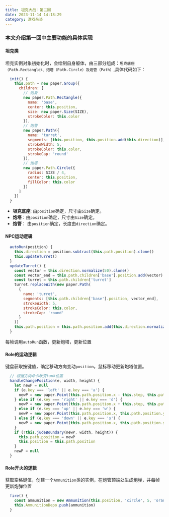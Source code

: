 ```yaml
---
title: 坦克大战：第二回
date: 2023-11-14 14:18:29
category: 游戏杂谈
---
```


### 本文介绍第一回中主要功能的具体实现

#### 坦克类
坦克实例对象初始化时，会绘制自身躯体，由三部分组成：`坦克底座（Path.Rectangle）、炮塔（Path.Circle）及炮管（Path）`,具体代码如下：
```javascript
  init() {
    this.path = new paper.Group({
      children: [
        // 炮身
        new paper.Path.Rectangle({
          name: 'base',
          center: this.position,
          size: new paper.Size(SIZE),
          strokeColor: this.color
        }),
        // 炮管
        new paper.Path({
          name: 'turret',
          segments: [this.position, this.position.add(this.direction)],
          strokeWidth: 5,
          strokeColor: this.color,
          strokeCap: 'round'
        }),
        // 炮塔
        new paper.Path.Circle({
          radius: SIZE / 4,
          center: this.position,
          fillColor: this.color
        })
      ]
    })
  }
```
- **坦克底座**: 由`position`确定，尺寸由`Size`确定。
- **炮塔**：由`position`确定，尺寸由`Size`确定。
- **炮管**： 由`position`确定，长度由`direction`确定。

#### NPC运动逻辑
```javascript
  autoRun(position) {
    this.direction = position.subtract(this.path.position).clone()
    this.updateTurret()
  }
  updateTurret() {
    const vector = this.direction.normalize(50).clone()
    const vector_end = this.path.children['base'].position.add(vector).clone()
    const turret = this.path.children['turret']
    turret.replaceWith(new paper.Path(
      {
        name: 'turret',
        segments: [this.path.children['base'].position, vector_end],
        strokeWidth: 5,
        strokeColor: this.color,
        strokeCap: 'round'
      }
    ))
    this.path.position = this.path.position.add(this.direction.normalize()).clone()
  }
```
每帧调用`autoRun`函数，更新炮塔，更新位置

#### Role的运动逻辑
键盘获取按键值，确定移动方向变动`position`，鼠标移动更新炮塔位置。

```javascript
  // 根据方向命令改变tank位置
  handleChangePosition(e, width, height) {
    let newP = null
    if (e.key === 'left' || e.key === 'a') {
      newP = new paper.Point(this.path.position.x - this.step, this.path.position.y)
    } else if (e.key === 'right' || e.key === 'd') {
      newP = new paper.Point(this.path.position.x + this.step, this.path.position.y)
    } else if (e.key === 'up' || e.key === 'w') {
      newP = new paper.Point(this.path.position.x, this.path.position.y - this.step)
    } else if (e.key === 'down' || e.key === 's') {
      newP = new paper.Point(this.path.position.x, this.path.position.y + this.step)
    }
    if (!this.judeBoundary(newP, width, height)) {
      this.path.position = newP
      this.position = this.path.position
    }
    newP = null
  }
```

#### Role开火的逻辑
获取空格键值，创建一个`Ammunition`类的实例，在炮管顶端处生成炮弹，并每帧更新炮弹位置
```javascript
  fire() {
    const ammunition = new Ammunition(this.position, 'circle', 5, 'orange')
    this.AmmunitionDepo.push(ammunition)
  }
```